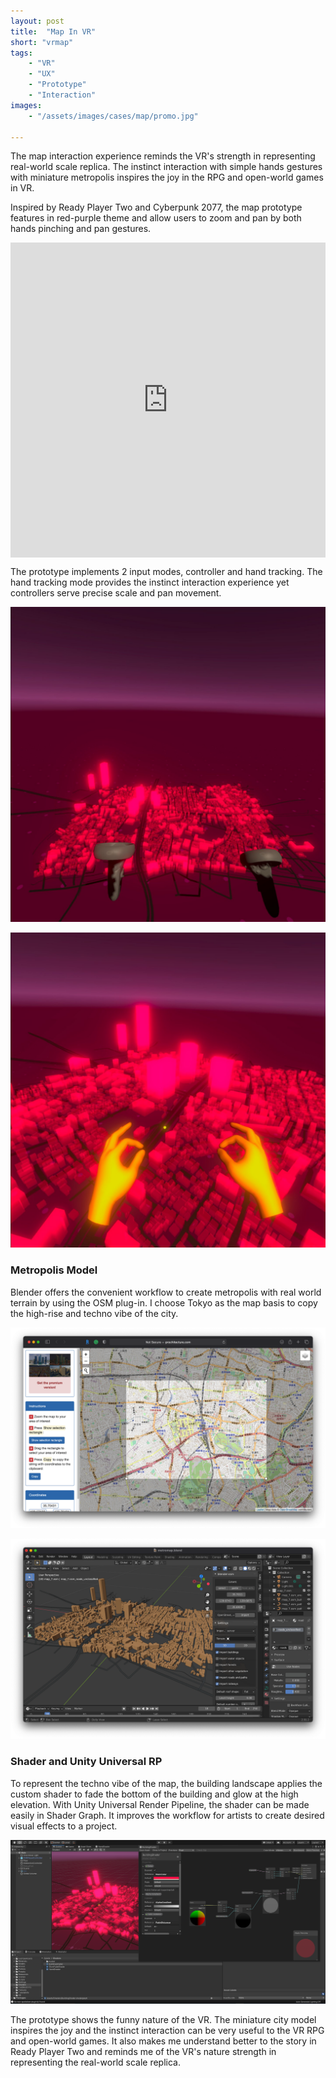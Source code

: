 ```yaml
---
layout: post
title:  "Map In VR"
short: "vrmap"
tags:
    - "VR"
    - "UX"
    - "Prototype"
    - "Interaction"
images: 
    - "/assets/images/cases/map/promo.jpg"

---
```

<!--summary-->

The map interaction experience reminds the VR's strength in representing real-world scale replica. The instinct interaction with simple hands gestures with miniature metropolis inspires the joy in the RPG and open-world games in VR.

<!--more-->

Inspired by Ready Player Two and Cyberpunk 2077, the map prototype features in red-purple theme and allow users to zoom and pan by both hands pinching and pan gestures.

<div style="padding:100% 0 0 0;position:relative;" class="video-embed"><iframe src="https://player.vimeo.com/video/504247535?color=c9ff23&title=0&byline=0&portrait=0" style="position:absolute;top:0;left:0;width:100%;height:100%;" frameborder="0" allow="autoplay; fullscreen; picture-in-picture" allowfullscreen></iframe></div><script src="https://player.vimeo.com/api/player.js"></script>

The prototype implements 2 input modes, controller and hand tracking. The hand tracking mode provides the instinct interaction experience yet controllers serve precise scale and pan movement.

![VR Map Interaction](/assets/images/cases/map/controller1.jpg)

![VR Map Interaction](/assets/images/cases/map/hand2.jpg)

### Metropolis Model

Blender offers the convenient workflow to create metropolis with real world terrain by using the OSM plug-in. I choose Tokyo as the map basis to copy the high-rise and techno vibe of the city.

![OSM](/assets/images/cases/map/osm.png)

![Blender](/assets/images/cases/map/blender.png)

### Shader and Unity Universal RP

To represent the techno vibe of the map, the building landscape applies the custom shader to fade the bottom of the building and glow at the high elevation. With Unity Universal Render Pipeline, the shader can be made easily in Shader Graph. It improves the workflow for artists to create desired visual effects to a project.

![Unity](/assets/images/cases/map/unity.png)

The prototype shows the funny nature of the VR. The miniature city model inspires the joy and the instinct interaction can be very useful to the VR RPG and open-world games. It also makes me understand better to the story in Ready Player Two and reminds me of the VR's nature strength in representing the real-world scale replica. 

